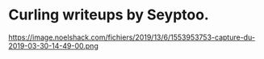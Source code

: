 # Curling writeups by Seyptoo.

https://image.noelshack.com/fichiers/2019/13/6/1553953753-capture-du-2019-03-30-14-49-00.png
